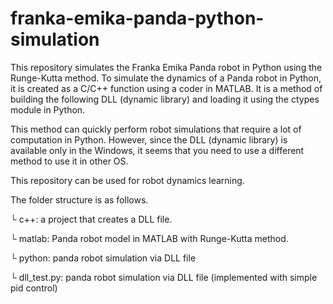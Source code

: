 # franka-emika-panda-python-simulation
 This repository simulates the Franka Emika Panda robot in Python using the Runge-Kutta method. To simulate the dynamics of a Panda  robot in Python, it is created as a C/C++ function using a coder in MATLAB. It is a method of building the following DLL (dynamic library) and loading it using the ctypes module in Python.
 
This method can quickly perform robot simulations that require a lot of computation in Python. However, since the DLL (dynamic library) is available only in the Windows, it seems that you need to use a different method to use it in other OS.

This repository can be used for robot dynamics learning.

The folder structure is as follows.

└ c++: a project that creates a DLL file.

└ matlab: Panda robot model in MATLAB with Runge-Kutta method.

└ python: panda robot simulation via DLL file

  └ dll_test.py: panda robot simulation via DLL file (implemented with simple pid control)
